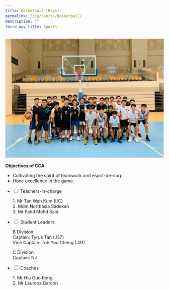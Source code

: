 ```yaml
---
title: Basketball (Boys)
permalink: /cca/Sports/Basketball/
description: ""
third_nav_title: Sports
---
```

![](/images/IMG-20200320-WA0017-1-1024x768.jpg)

**Objectives of CCA**

*   Cultivating the spirit of teamwork and esprit-de-corp
*   Hone excellence in the game.







<ul class="jekyllcodex_accordion">
  <li>
    <input type="checkbox" id="accordion1">
    <label for="accordion1">Teachers-in-charge</label>
    <div>
			<p>1.  Mr Tan Wah Kum (I/C)<br>2. Mdm Northasia Sadekan<br>3.  Mr Fahd Mohd Said</p>
    </div>
	</li>
	  <li>
    <input type="checkbox" id="accordion2">
    <label for="accordion2">Student Leaders</label>
    <div>
			<p>B Division<br>Captain: Tyrus Tan (J37)<br>Vice Captain: Toh You Cheng (J31)</p>
			<p>C Division<br>Captain: Nil</p>
			<li>
    <input type="checkbox" id="accordion3">
    <label for="accordion3">Coaches</label>
    <div>
			<p>1.  Mr Hiu Guo Rong<br>2. Mr Laurenz Garcon</p>
    </div>
	</li>
	</ul>